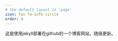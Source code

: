 ```yaml
---
# the default layout is 'page'
icon: fas fa-info-circle
order: 4
---
```


这是使用jekyll部署在github的一个博客网站，随缘更新。

<!-- > Add Markdown syntax content to file `_tabs/about.md`{: .filepath } and it will show up on this page.
{: .prompt-tip } -->
